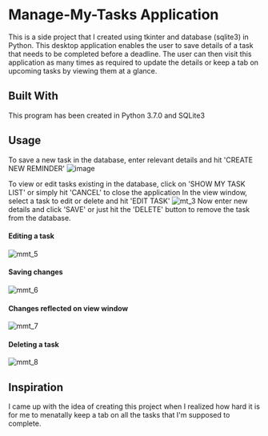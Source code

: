 # Manage-My-Tasks Application
This is a side project that I created using tkinter and database (sqlite3) in Python. This desktop application enables the user to save details of a task that needs to be completed before a deadline. The user can then visit this application as many times as required to update the details or keep a tab on upcoming tasks by viewing them at a glance.
## Built With
This program has been created in Python 3.7.0 and SQLite3
## Usage
To save a new task in the database, enter relevant details and hit 'CREATE NEW REMINDER'
![image](https://user-images.githubusercontent.com/55396033/65837735-c728ba00-e2af-11e9-8361-4bd16cbef1ec.png)

To view or edit tasks existing in the database, click on 'SHOW MY TASK LIST' or simply hit 'CANCEL' to close the application
In the view window, select a task to edit or delete and hit 'EDIT TASK'
![mt_3](https://user-images.githubusercontent.com/55396033/65909105-b5f9af00-e37c-11e9-916d-fee4edcb3250.png)
Now enter new details and click 'SAVE' or just hit the 'DELETE' button to remove the task from the database.
#### Editing a task
![mmt_5](https://user-images.githubusercontent.com/55396033/65909236-083ad000-e37d-11e9-8dbe-b11c40a543ae.png)
#### Saving changes
![mmt_6](https://user-images.githubusercontent.com/55396033/65909243-0cff8400-e37d-11e9-8034-46713d5b2649.png)
#### Changes reflected on view window
![mmt_7](https://user-images.githubusercontent.com/55396033/65909262-125cce80-e37d-11e9-9acc-736added484e.png)
#### Deleting a task
![mmt_8](https://user-images.githubusercontent.com/55396033/65909270-17218280-e37d-11e9-93f6-143575a2c22c.png)
## Inspiration
I came up with the idea of creating this project when I realized how hard it is for me to menatally keep a tab on all the tasks that I'm supposed to complete. 
